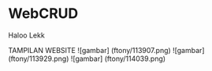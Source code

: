 # WebCRUD
Haloo Lekk 

TAMPILAN WEBSITE
![gambar] (ftony/113907.png)
![gambar] (ftony/113929.png)
![gambar] (ftony/114039.png)
